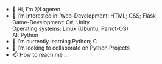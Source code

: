 - 👋 Hi, I’m @Lageren
- 👀 I’m interested in:
     Web-Development: HTML; CSS; Flask </br> 
     Game-Development: C#; Unity </br>
     Operating systems: Linux (Ubuntu; Parrot-OS) </br> 
     AI: Python </br>
- 🌱 I’m currently learning Python; C
- 💞️ I’m looking to collaborate on Python Projects 
- 📫 How to reach me ...

<!---
Lageren/Lageren is a ✨ special ✨ repository because its `README.md` (this file) appears on your GitHub profile.
You can click the Preview link to take a look at your changes.
--->
